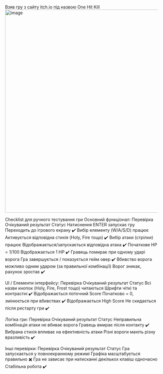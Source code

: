 Взяв гру з сайту itch.io під назвою One Hit Kill
<img width="1196" height="669" alt="image" src="https://github.com/user-attachments/assets/cd04b799-f122-42fe-a256-9e06ed620478" />

 Checklist для ручного тестування гри
 Основний функціонал:
Перевірка	Очікуваний результат	Статус
Натиснення ENTER запускає гру	Переходить до ігрового екрану	✔️
Вибір елементу (W/A/S/D) працює	Активується відповідна стихія (Holy, Fire тощо)	✔️
Вибір атаки (стрілки) працює	Відображається/запускається відповідна атака	✔️
Початкове HP = 1/100	Відображається 1 HP	✔️
Гравець помирає при одному ударі ворога	Гра завершується / показується гейм овер	✔️
Вбивство ворога можливо одним ударом (за правильної комбінації)	Ворог зникає, рахунок зростає	✔️

 UI / Елементи інтерфейсу:
Перевірка	Очікуваний результат	Статус
Всі назви кнопок (Holy, Fire, Frost тощо) читаються	Шрифти чіткі та контрастні	✔️
Відображається поточний Score	Початково = 0, змінюється при вбивствах	✔️
Відображається High Score	Не скидається після рестарту гри	✔️

 Логіка гри:
Перевірка	Очікуваний результат	Статус
Неправильна комбінація атаки не вбиває ворога	Гравець вмирає після контакту	✔️
Вибрана стихія впливає на ефективність атаки	Різні вороги мають різну вразливість	✔️

 Інші перевірки:
Перевірка	Очікуваний результат	Статус
Гра запускається у повноекранному режимі	Графіка масштабується правильно	✖️
Гра не зависає при натисканні декількох клавіш одночасно	Стабільна робота	✔️
